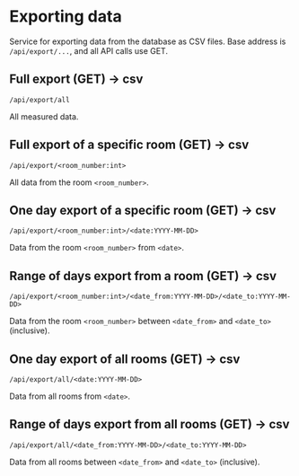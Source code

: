 # Exporting data

Service for exporting data from the database as CSV files. Base address is `/api/export/...`, and all API calls use GET.

## Full export (GET) $\rightarrow$ csv

```
/api/export/all
```

All measured data.

## Full export of a specific room (GET) $\rightarrow$ csv

```
/api/export/<room_number:int>
```

All data from the room `<room_number>`.

## One day export of a specific room (GET) $\rightarrow$ csv

```
/api/export/<room_number:int>/<date:YYYY-MM-DD>
```

Data from the room `<room_number>` from `<date>`.

## Range of days export from a room (GET) $\rightarrow$ csv

```
/api/export/<room_number:int>/<date_from:YYYY-MM-DD>/<date_to:YYYY-MM-DD>
```

Data from the room `<room_number>` between `<date_from>` and `<date_to>` (inclusive).

## One day export of all rooms (GET) $\rightarrow$ csv

```
/api/export/all/<date:YYYY-MM-DD>
```

Data from all rooms from `<date>`.

## Range of days export from all rooms (GET) $\rightarrow$ csv

```
/api/export/all/<date_from:YYYY-MM-DD>/<date_to:YYYY-MM-DD>
```

Data from all rooms between `<date_from>` and `<date_to>` (inclusive).
